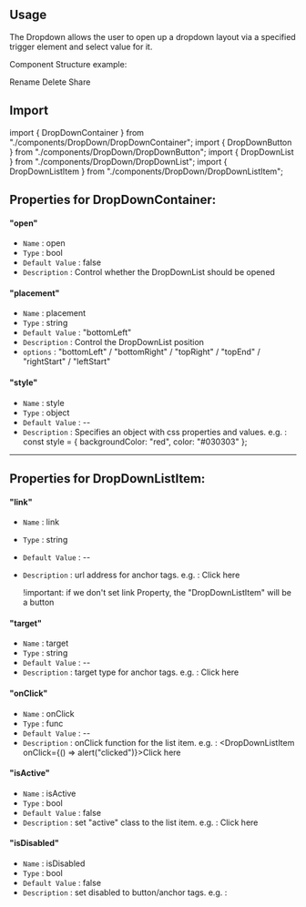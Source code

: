 ## Usage

The Dropdown allows the user to open up a dropdown layout via a specified trigger element and select value for it.

Component Structure example:

<DropDownContainer>
  <DropDownButton />
  <DropDownList>
    <DropDownListItem>Rename</DropDownListItem>
    <DropDownListItem>Delete</DropDownListItem>
    <DropDownListItem>Share</DropDownListItem>
  </DropDownList>
</DropDownContainer>

## Import

import { DropDownContainer } from "./components/DropDown/DropDownContainer";
import { DropDownButton } from "./components/DropDown/DropDownButton";
import { DropDownList } from "./components/DropDown/DropDownList";
import { DropDownListItem } from "./components/DropDown/DropDownListItem";

## Properties for DropDownContainer:

#### "open"

- `Name` : open
- `Type` : bool
- `Default Value` : false
- `Description` : Control whether the DropDownList should be opened

#### "placement"

- `Name` : placement
- `Type` : string
- `Default Value` : "bottomLeft"
- `Description` : Control the DropDownList position
- `options` : "bottomLeft" / "bottomRight" / "topRight" / "topEnd" / "rightStart" / "leftStart"

#### "style"

- `Name` : style
- `Type` : object
- `Default Value` : --
- `Description` : Specifies an object with css properties and values. e.g. :
  const style = {
  backgroundColor: "red",
  color: "#030303"
  };

---

## Properties for DropDownListItem:

#### "link"

- `Name` : link
- `Type` : string
- `Default Value` : --
- `Description` : url address for anchor tags. e.g. :
  <DropDownListItem link="http://www.google.com">Click here</DropDownListItem>

  !important: if we don't set link Property, the "DropDownListItem" will be a button

#### "target"

- `Name` : target
- `Type` : string
- `Default Value` : --
- `Description` : target type for anchor tags. e.g. :
  <DropDownListItem target="_blank">Click here</DropDownListItem>

#### "onClick"

- `Name` : onClick
- `Type` : func
- `Default Value` : --
- `Description` : onClick function for the list item. e.g. :
  <DropDownListItem onClick={() => alert("clicked")}>Click here</DropDownListItem>

#### "isActive"

- `Name` : isActive
- `Type` : bool
- `Default Value` : false
- `Description` : set "active" class to the list item. e.g. :
  <DropDownListItem isActive={true}>Click here</DropDownListItem>

#### "isDisabled"

- `Name` : isDisabled
- `Type` : bool
- `Default Value` : false
- `Description` : set disabled to button/anchor tags. e.g. :
  <DropDownListItem isDisabled={true}>
